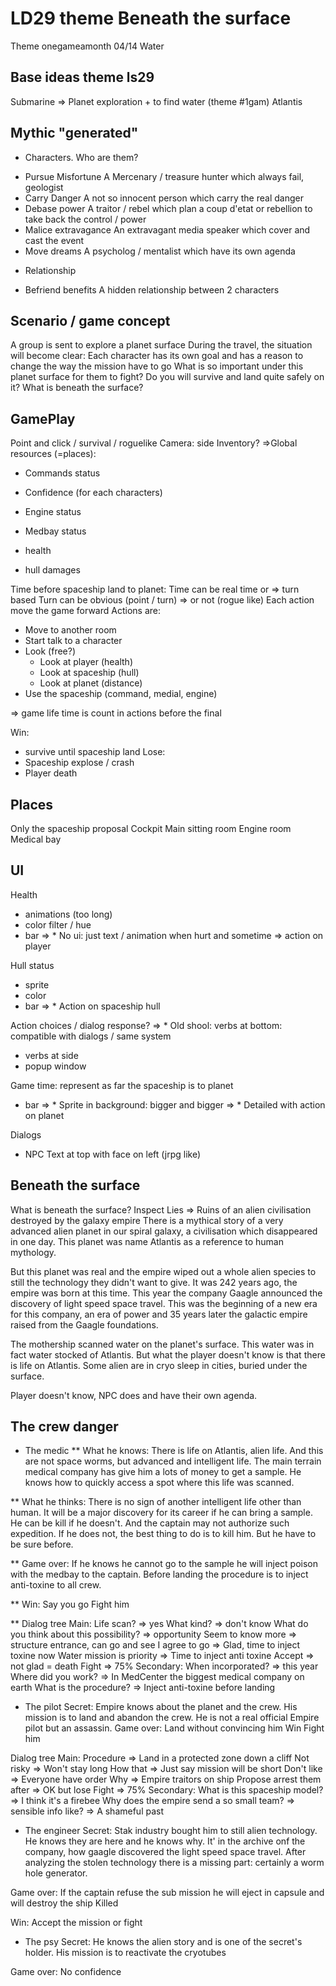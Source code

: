 LD29 theme Beneath the surface
===============================
 Theme onegameamonth 04/14 Water

 Base ideas theme ls29
 -----------
 Submarine
 => Planet exploration + to find water (theme #1gam)
 Atlantis


Mythic "generated"
-----------
- Characters. Who are them?
* Pursue Misfortune
    A Mercenary / treasure hunter which always fail, geologist
* Carry Danger
    A not so innocent person which carry the real danger
* Debase power
    A traitor / rebel which plan a coup d'etat or rebellion to take back the control / power
* Malice extravagance
    An extravagant media speaker which cover and cast the event
* Move dreams
    A psycholog / mentalist which have its own agenda


- Relationship
* Befriend benefits
    A hidden relationship between 2 characters

Scenario / game concept
-----------
A group is sent to explore a planet surface
During the travel, the situation will become clear:
Each character has its own goal and has a reason to change the way the mission have to go
What is so important under this planet surface for them to fight?
Do you will survive and land quite safely on it?
What is beneath the surface?

GamePlay
-----------
Point and click / survival / roguelike
Camera: side
Inventory? =>Global resources (=places):

* Commands status
* Confidence (for each characters)
* Engine status
* Medbay status

* health
* hull damages

Time before spaceship land to planet:
Time can be real time or => turn based
Turn can be obvious (point / turn) => or not (rogue like)
Each action move the game forward
Actions are:
* Move to another room
* Start talk to a character
* Look (free?)
    * Look at player (health)
    * Look at spaceship (hull)
    * Look at planet (distance)
* Use the spaceship (command, medial, engine)

=> game life time is count in actions before the final

Win:
* survive until spaceship land
Lose:
* Spaceship explose / crash
* Player death

Places
-----------
Only the spaceship
proposal
Cockpit
Main sitting room
Engine room
Medical bay

UI
-----------
Health
* animations (too long)
* color filter / hue
* bar
=> * No ui: just text / animation when hurt and sometime => action on player

Hull status
* sprite
* color
* bar
=> * Action on spaceship hull

Action choices / dialog response?
=> * Old shool: verbs at bottom: compatible with dialogs / same system
* verbs at side
* popup window

Game time: represent as far the spaceship is to planet
* bar
=> * Sprite in background: bigger and bigger
=> * Detailed with action on planet

Dialogs
* NPC Text at top with face on left (jrpg like)

Beneath the surface
-----------
What is beneath the surface?
Inspect Lies
=> Ruins of an alien civilisation destroyed by the galaxy empire
There is a mythical story of a very advanced alien planet in our spiral galaxy, a civilisation which disappeared in one day.
This planet was name Atlantis as a reference to human mythology.

But this planet was real and the empire wiped out a whole alien species to still the technology they didn't want to give.
It was 242 years ago, the empire was born at this time.
This year the company Gaagle announced the discovery of light speed space travel.
This was the beginning of a new era for this company, an era of power and 35 years later the galactic empire raised from the Gaagle foundations.

The mothership scanned water on the planet's surface. This water was in fact water stocked of Atlantis.
But what the player doesn't know is that there is life on Atlantis.
Some alien are in cryo sleep in cities, buried under the surface.

Player doesn't know, NPC does and have their own agenda.

The crew danger
-----------
* The medic
** What he knows:
There is life on Atlantis, alien life. And this are not space worms, but advanced and intelligent life.
The main terrain medical company has give him a lots of money to get a sample.
He knows how to quickly access a spot where this life was scanned.

** What he thinks:
There is no sign of another intelligent life other than human.
It will be a major discovery for its career if he can bring a sample.
He can be kill if he doesn't.
And the captain may not authorize such expedition.
If he does not, the best thing to do is to kill him.
But he have to be sure before.

** Game over:
If he knows he cannot go to the sample he will inject poison with the medbay to the captain.
Before landing the procedure is to inject anti-toxine to all crew.

** Win:
Say you go
Fight him

** Dialog tree
Main:
Life scan? => yes
    What kind? => don't know
        What do you think about this possibility? => opportunity
            Seem to know more => structure entrance, can go and see
                I agree to go => Glad, time to inject toxine now
                Water mission is priority => Time to inject anti toxine
                    Accept => not glad = death
                    Fight => 75%
Secondary:
When incorporated? => this year
    Where did you work? => In MedCenter the biggest medical company on earth
What is the procedure? => Inject anti-toxine before landing

* The pilot
Secret: Empire knows about the planet and the crew. His mission is to land and abandon the crew.
He is not a real official Empire pilot but an assassin.
Game over:
Land without convincing him
Win
Fight him

Dialog tree
Main:
Procedure => Land in a protected zone down a cliff
    Not risky => Won't stay long
        How that => Just say mission will be short
            Don't like => Everyone have order
                Why => Empire traitors on ship
                    Propose arrest them after => OK but lose
                    Fight => 75%
Secondary:
What is this spaceship model? => I think it's a firebee
Why does the empire send a so small team? => sensible info
    like? => A shameful past

* The engineer
Secret: Stak industry bought him to still alien technology.
He knows they are here and he knows why. It' in the archive onf the company, how gaagle discovered the light speed space travel.
After analyzing the stolen technology there is a missing part: certainly a worm hole generator.

Game over:
If the captain refuse the sub mission he will eject in capsule and will destroy the ship
Killed

Win:
Accept the mission or fight

* The psy
Secret: He knows the alien story and is one  of the secret's holder.
His mission is to reactivate the cryotubes

Game over:
No confidence